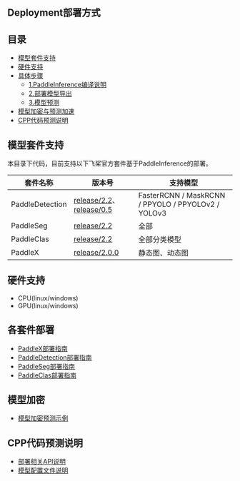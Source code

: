 ## Deployment部署方式

## 目录
- [模型套件支持](#模型套件支持)
- [硬件支持](#硬件支持)
- [具体步骤](#具体步骤)
  - [1.PaddleInference编译说明](#1PaddleInference编译说明)
  - [2.部署模型导出](#2部署模型导出)
  - [3.模型预测](#3模型预测)
- [模型加密与预测加速](#模型加密与预测加速)
- [CPP代码预测说明](#CPP代码预测说明)


## 模型套件支持
本目录下代码，目前支持以下飞桨官方套件基于PaddleInference的部署。

| 套件名称 | 版本号   | 支持模型 | 
| -------- | -------- | ------- |
| PaddleDetection  | [release/2.2](https://github.com/PaddlePaddle/PaddleDetection/tree/release/2.2)、[release/0.5](https://github.com/PaddlePaddle/PaddleDetection/tree/release/0.5) |  FasterRCNN / MaskRCNN / PPYOLO / PPYOLOv2 / YOLOv3   |  
| PaddleSeg        | [release/2.2](https://github.com/PaddlePaddle/PaddleSeg/tree/release/2.2)       |  全部  |
| PaddleClas       | [release/2.2](https://github.com/PaddlePaddle/PaddleClas/tree/release/2.2)      |  全部分类模型  |
| PaddleX          | [release/2.0.0](https://github.com/PaddlePaddle/PaddleX)                        |  静态图、动态图   |

## 硬件支持
- CPU(linux/windows)
- GPU(linux/windows)

## 各套件部署

- [PaddleX部署指南](./docs/models/paddlex.md/#部署模型导出)
- [PaddleDetection部署指南](./docs/models/paddledetection.md/#部署模型导出)
- [PaddleSeg部署指南](./docs/models/paddleseg.md/#部署模型导出)
- [PaddleClas部署指南](./docs/models/paddleclas.md/#部署模型导出)

## 模型加密

- [模型加密预测示例](./docs/demo/decrypt_infer.md)

## CPP代码预测说明

- [部署相关API说明](./docs/apis/model.md)
- [模型配置文件说明](./docs/apis/yaml.md)
